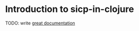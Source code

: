 # Introduction to sicp-in-clojure

TODO: write [great documentation](http://jacobian.org/writing/what-to-write/)
